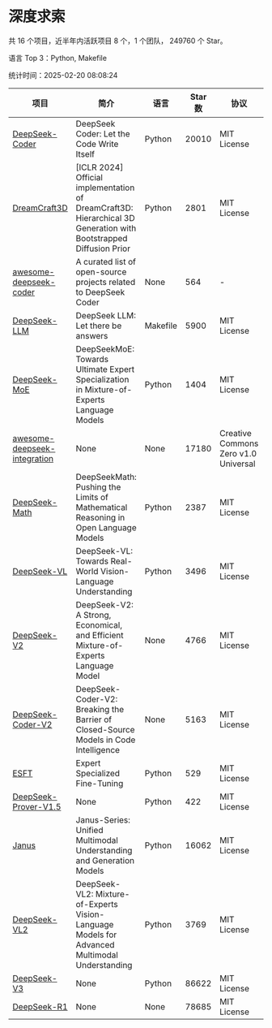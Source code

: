 # 深度求索

共 16 个项目，近半年内活跃项目 8 个，1 个团队， 249760 个 Star。

语言 Top 3：Python, Makefile

统计时间：2025-02-20 08:08:24

| 项目 | 简介 | 语言 | Star 数 | 协议 | 创建时间 | 最后更新时间 | 最后提交时间 |
| --- | --- | --- | --- | --- | --- | --- | --- |
| [DeepSeek-Coder](https://github.com/deepseek-ai/DeepSeek-Coder) | DeepSeek Coder: Let the Code Write Itself | Python | 20010 | MIT License | 2023-10-20 | 2025-02-20 | 2024-05-21 |
| [DreamCraft3D](https://github.com/deepseek-ai/DreamCraft3D) | [ICLR 2024] Official implementation of DreamCraft3D: Hierarchical 3D Generation with Bootstrapped Diffusion Prior | Python | 2801 | MIT License | 2023-10-23 | 2025-02-20 | 2024-08-21 |
| [awesome-deepseek-coder](https://github.com/deepseek-ai/awesome-deepseek-coder) | A curated list of open-source projects related to DeepSeek Coder | None | 564 | - | 2023-11-06 | 2025-02-20 | 2024-04-03 |
| [DeepSeek-LLM](https://github.com/deepseek-ai/DeepSeek-LLM) | DeepSeek LLM: Let there be answers | Makefile | 5900 | MIT License | 2023-11-29 | 2025-02-20 | 2024-02-04 |
| [DeepSeek-MoE](https://github.com/deepseek-ai/DeepSeek-MoE) | DeepSeekMoE: Towards Ultimate Expert Specialization in Mixture-of-Experts Language Models | Python | 1404 | MIT License | 2024-01-02 | 2025-02-20 | 2024-01-16 |
| [awesome-deepseek-integration](https://github.com/deepseek-ai/awesome-deepseek-integration) | None | None | 17180 | Creative Commons Zero v1.0 Universal | 2024-01-11 | 2025-02-20 | 2025-02-19 |
| [DeepSeek-Math](https://github.com/deepseek-ai/DeepSeek-Math) | DeepSeekMath: Pushing the Limits of Mathematical Reasoning in Open Language Models | Python | 2387 | MIT License | 2024-02-05 | 2025-02-20 | 2024-04-15 |
| [DeepSeek-VL](https://github.com/deepseek-ai/DeepSeek-VL) | DeepSeek-VL: Towards Real-World Vision-Language Understanding | Python | 3496 | MIT License | 2024-03-07 | 2025-02-20 | 2024-04-24 |
| [DeepSeek-V2](https://github.com/deepseek-ai/DeepSeek-V2) | DeepSeek-V2: A Strong, Economical, and Efficient Mixture-of-Experts Language Model | None | 4766 | MIT License | 2024-04-22 | 2025-02-20 | 2024-09-25 |
| [DeepSeek-Coder-V2](https://github.com/deepseek-ai/DeepSeek-Coder-V2) | DeepSeek-Coder-V2: Breaking the Barrier of Closed-Source Models in Code Intelligence | None | 5163 | MIT License | 2024-06-14 | 2025-02-20 | 2024-09-24 |
| [ESFT](https://github.com/deepseek-ai/ESFT) | Expert Specialized Fine-Tuning | Python | 529 | MIT License | 2024-07-04 | 2025-02-19 | 2024-09-22 |
| [DeepSeek-Prover-V1.5](https://github.com/deepseek-ai/DeepSeek-Prover-V1.5) | None | Python | 422 | MIT License | 2024-08-15 | 2025-02-19 | 2024-08-16 |
| [Janus](https://github.com/deepseek-ai/Janus) | Janus-Series: Unified Multimodal Understanding and Generation Models | Python | 16062 | MIT License | 2024-10-18 | 2025-02-20 | 2025-02-01 |
| [DeepSeek-VL2](https://github.com/deepseek-ai/DeepSeek-VL2) | DeepSeek-VL2: Mixture-of-Experts Vision-Language Models for Advanced Multimodal Understanding | Python | 3769 | MIT License | 2024-12-13 | 2025-02-20 | 2025-02-20 |
| [DeepSeek-V3](https://github.com/deepseek-ai/DeepSeek-V3) | None | Python | 86622 | MIT License | 2024-12-26 | 2025-02-20 | 2025-02-18 |
| [DeepSeek-R1](https://github.com/deepseek-ai/DeepSeek-R1) | None | None | 78685 | MIT License | 2025-01-20 | 2025-02-20 | 2025-02-18 |
